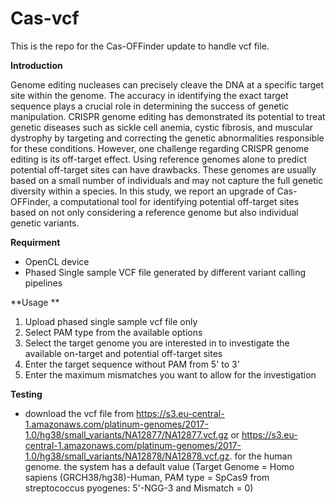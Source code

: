 # Cas-vcf
This is the repo for the Cas-OFFinder update to handle vcf file.

**Introduction**

Genome editing nucleases can precisely cleave the DNA at a specific target site within the genome. 
The accuracy in identifying the exact target sequence plays a crucial role in determining the success of genetic manipulation. 
CRISPR genome editing has demonstrated its potential to treat genetic diseases such as sickle cell anemia, cystic fibrosis, 
and muscular dystrophy by targeting and correcting the genetic abnormalities responsible for these conditions. However, 
one challenge regarding CRISPR genome editing is its off-target effect. Using reference genomes alone to predict potential 
off-target sites can have drawbacks. These genomes are usually based on a small number of individuals and may not 
capture the full genetic diversity within a species. In this study, we report an upgrade of Cas-OFFinder, a computational tool 
for identifying potential off-target sites based on not only considering a reference genome but also individual genetic variants.

**Requirment**
- OpenCL device
- Phased Single sample VCF file generated by different variant calling pipelines
  
**Usage **
1. Upload phased single sample vcf file only
2. Select PAM type from the available options
3. Select the target genome you are interested in to investigate the available on-target and  potential off-target sites
4. Enter the target sequence without PAM from 5' to 3'
5. Enter the maximum mismatches you want to allow for the investigation
   
 **Testing**
 - download the vcf file from https://s3.eu-central-1.amazonaws.com/platinum-genomes/2017-1.0/hg38/small_variants/NA12877/NA12877.vcf.gz or
   https://s3.eu-central-1.amazonaws.com/platinum-genomes/2017-1.0/hg38/small_variants/NA12878/NA12878.vcf.gz. for the human genome.
   the system has a default value (Target Genome = Homo sapiens (GRCH38/hg38)-Human, PAM type = SpCas9 from streptococcus pyogenes: 5'-NGG-3 
    and Mismatch = 0)
   
  
